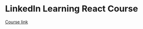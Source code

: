 # LinkedIn Learning React Course

[Course link](https://www.linkedin.com/learning/react-js-essential-training-14836121/what-is-react?autoplay=true&resume=false&u=76278148)
